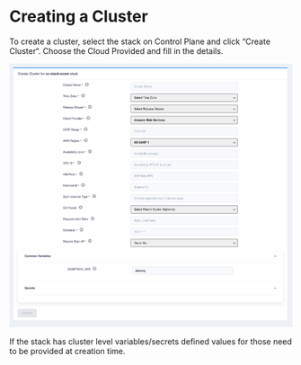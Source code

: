 # Creating a Cluster

To create a cluster, select the stack on Control Plane and click “Create Cluster“. Choose the Cloud Provided and fill in
the details.

![Cluster Create](../media/create_cluster.png)

If the stack has cluster level variables/secrets defined values for those need to be provided at creation time.

